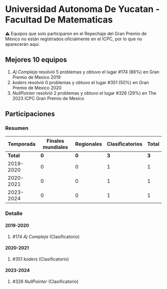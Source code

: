 # Universidad Autonoma De Yucatan - Facultad De Matematicas

:warning: Equipos que solo participaron en el Repechaje del Gran Premio de México no están registrados oficialmente en el ICPC, por lo que no aparecerán aquí.

## Mejores 10 equipos

1. _Aj Compleja_ resolvió 5 problemas y obtuvo el lugar #174 (86%) en Gran Premio de Mexico 2019
1. _koders_ resolvió 0 problemas y obtuvo el lugar #351 (50%) en Gran Premio de Mexico 2020
1. _NullPointer_ resolvió 2 problemas y obtuvo el lugar #326 (29%) en The 2023 ICPC Gran Premio de Mexico

## Participaciones

### Resumen

| Temporada | Finales mundiales | Regionales | Clasificatorios | Total |
| --- | --- | --- | --- | --- |
| **Total** | **0** | **0** | **3** | **3** |
| 2019-2020 | 0 | 0 | 1 | 1 |
| 2020-2021 | 0 | 0 | 1 | 1 |
| 2023-2024 | 0 | 0 | 1 | 1 |

### Detalle

#### 2019-2020

1. #174 _Aj Compleja_ (Clasificatorio)

#### 2020-2021

1. #351 _koders_ (Clasificatorio)

#### 2023-2024

1. #326 _NullPointer_ (Clasificatorio)




